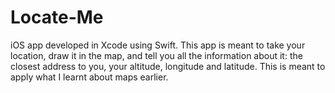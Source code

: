 # Locate-Me
iOS app developed in Xcode using Swift. This app is meant to take your location, draw it in the map, and tell you all the information about it: the closest address to you, your altitude, longitude and latitude. This is meant to apply what I learnt about maps earlier.

